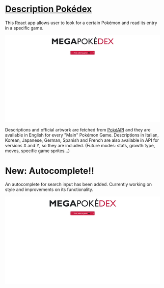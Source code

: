 # [Description Pokédex](https://widroz.github.io/DescriptionPokedex/)

This React app allows user to look for a certain Pokémon and read its entry in a specific game.

![Example](https://github.com/widroz/DescriptionPokedex/blob/master/public/Example%20of%20use%20and%20view.gif)

Descriptions and official artwork are fetched from [PokéAPI](https://pokeapi.co/) and they are available in English for every "Main" Pokémon Game.
Descriptions in Italian, Korean, Japanese, German, Spanish and French are also available in API for versions X and Y, so they are included.
(Future modes: stats, growth type, moves, specific game sprites...)

# New: Autocomplete!!
An autocomplete for search input has been added. Currently working on style and improvements on its functionality.

![Example Autocomplete](https://github.com/widroz/DescriptionPokedex/blob/AutcompleteAngolia/public/AutocompleteExample.gif)


